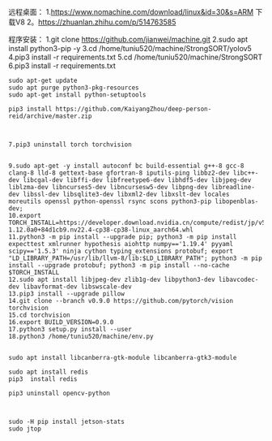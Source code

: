 远程桌面：
	1.https://www.nomachine.com/download/linux&id=30&s=ARM  下载V8
	2。https://zhuanlan.zhihu.com/p/514763585


程序安装：
	1.git clone https://github.com/jianwei/machine.git
	2.sudo apt install python3-pip -y 
	3.cd /home/tuniu520/machine/StrongSORT/yolov5
	4.pip3 install -r requirements.txt
	5.cd /home/tuniu520/machine/StrongSORT
	6.pip3 install -r requirements.txt

    sudo apt-get update 
    sudo apt purge python3-pkg-resources
    sudo apt-get install python-setuptools

    pip3 install https://github.com/KaiyangZhou/deep-person-reid/archive/master.zip



	7.pip3 uninstall torch torchvision

	
	9.sudo apt-get -y install autoconf bc build-essential g++-8 gcc-8 clang-8 lld-8 gettext-base gfortran-8 iputils-ping libbz2-dev libc++-dev libcgal-dev libffi-dev libfreetype6-dev libhdf5-dev libjpeg-dev liblzma-dev libncurses5-dev libncursesw5-dev libpng-dev libreadline-dev libssl-dev libsqlite3-dev libxml2-dev libxslt-dev locales moreutils openssl python-openssl rsync scons python3-pip libopenblas-dev;
	10.export TORCH_INSTALL=https://developer.download.nvidia.cn/compute/redist/jp/v50/pytorch/torch-1.12.0a0+84d1cb9.nv22.4-cp38-cp38-linux_aarch64.whl
	11.python3 -m pip install --upgrade pip; python3 -m pip install expecttest xmlrunner hypothesis aiohttp numpy=='1.19.4' pyyaml scipy=='1.5.3' ninja cython typing_extensions protobuf; export "LD_LIBRARY_PATH=/usr/lib/llvm-8/lib:$LD_LIBRARY_PATH"; python3 -m pip install --upgrade protobuf; python3 -m pip install --no-cache $TORCH_INSTALL
	12.sudo apt install libjpeg-dev zlib1g-dev libpython3-dev libavcodec-dev libavformat-dev libswscale-dev
	13.pip3 install --upgrade pillow
	14.git clone --branch v0.9.0 https://github.com/pytorch/vision torchvision
	15.cd torchvision
	16.export BUILD_VERSION=0.9.0
	17.python3 setup.py install --user
	18.python3 /home/tuniu520/machine/env.py


	sudo apt install libcanberra-gtk-module libcanberra-gtk3-module

    sudo apt install redis 
    pip3  install redis

	pip3 uninstall opencv-python
    


	sudo -H pip install jetson-stats
	sudo jtop
    




